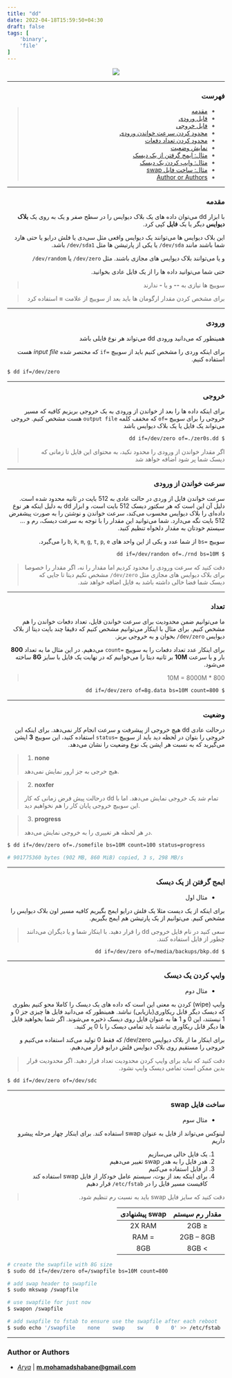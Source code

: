 ```yaml
---
title: "dd"
date: 2022-04-18T15:59:50+04:30
draft: false
tags: [
    'binary',
    'file'
]
---
```


<div style="text-align: center">
  <img src='dd.jpg'>
</div>

---

<div dir='rtl'>

### فهرست

> - [مقدمه](#مقدمه)
> - [فایل ورودی](#ورودی)
> - [فایل خروجی](#خروجی)
> - [محدود کردن سرعت خواندن ورودی](#سرعت-خواندن-از-ورودی)
> - [محدود کردن تعداد دفعات](#تعداد)
> - [نمایش وضعیت](#وضعیت)
> - [مثال:‌ ایمج گرفتن از یک دیسک](#ایمج-گرفتن-از-یک-دیسک)
> - [مثال: وایپ کردن یک دیسک](#وایپ-کردن-یک-دیسک)
> - [مثال: ساخت فایل swap](#ساخت-فایل-swap)
> - [Author or Authors](#author-or-authors)

---

### مقدمه

با ابزار
dd
می‌توان داده های یک بلاک دیوایس را در سطح صفر و یک به روی یک **بلاک دیوایس** دیگر یا یک **فایل** کپی کرد.

این بلاک دیوایس ها می‌توانند یک دیوایس واقعی مثل سی‌دی یا فلش درایو یا حتی هارد شما باشند
مانند
`dev/sda/`
یا یکی از پارتیشن ها مثل
`dev/sda1/`
باشد.

و یا می‌توانند بلاک دیوایس های مجازی باشند. مثل
`dev/zero/`
یا
`dev/random/`

حتی شما می‌توانید داده ها را از یک فایل عادی بخوانید.

> سوییچ ها نیازی به **--** و یا **-** ندارند

> برای مشخص کردن مقدار ارگومان ها باید بعد از سوییچ از علامت **=** استفاده کرد

---

### ورودی

همینطور که می‌دانید ورودی
dd
می‌تواند هر نوع فایلی باشد

برای اینکه وردی را مشخص کنیم باید از سوییچ
`=if`
که مختصر شده
*input file*
هست استفاده کنیم.

<div dir='ltr'>

```bash
$ dd if=/dev/zero
```
</div>

---

### خروجی

برای اینکه داده ها را بعد از خواندن از ورودی به یک خروجی بریزیم
کافیه که مسیر خروجی را برای سوییچ
`=of`
که مخفف کلمه
`output file`
هست 
مشخص کنیم.
خروجی می‌تواند یک فایل یا یک بلاک دیوایس باشد

```bash
$ dd if=/dev/zero of=./zer0s.dd
```

> اگر مقدار خواندن از ورودی را محدود نکید، به محتوای این فایل تا زمانی که دیسک شما پر شود اضافه خواهد شد

---

### سرعت خواندن از ورودی

سرعت خواندن فایل از وردی در حالت عادی به 512 بایت در ثانیه محدود شده است.
دلیل آن این است که هر سکتور دیسک 512 بایت است، و ابزار
dd
به دلیل اینکه هر نوع داده‌ای را بلاک دیوایس محسوب می‌کند، سرعت خواندن و نوشتن را به صورت پیشفرض
512
بایت نگه می‌دارد.
شما می‌توانید این مقدار را با توجه به سرعت دیسک، رم و ...
سیستم خودتان به مقدار دلخواه تنظیم کنید.

سوییچ
`=bs`
از شما عدد و یکی از این واحد های
`b`, `k`, `m`, `g`, `t`, `p`, `e`
را می‌گیرد.

```bash
$ dd if=/dev/randon of=./rnd bs=10M
```

> دقت کنید که سرعت ورودی را محدود کردیم اما مقدار را نه، اگر مقدار را خصوصا برای
> بلاک دیوایس های مجازی مثل 
> `dev/zero/`
> مشخص نکیم دیتا تا جایی که دیسک شما فضا خالی داشته باشد به فایل اضافه خواهد شد.

---

### تعداد

ما می‌توانیم ضمن محدودیت برای سرعت خواندن فایل، تعداد دفعات خواندن را هم مشخص کنیم.
برای مثال با اینکار می‌توانیم مشخص کنیم که دقیقا چند بایت دیتا از
بلاک دیوایس
`dev/zero/`
بخوان و به خروجی بریز.

برای اینکار عدد تعداد دفعات را به سوییچ
`=count`
می‌دهیم.
در این مثال ما به تعداد **800** بار و با سرعت
**10M**
بر ثانیه دیتا را می‌خوانیم
که در نهایت یک فایل با سایز
**8G**
ساخته می‌شود.

> 800 * 10M = 8000M

```bash
$ dd if=/dev/zero of=8g.data bs=10M count=800
```

---

### وضعیت

درحالت عادی
dd
هیچ خروجی از پیشرفت و سرعت انجام کار نمی‌دهد. برای اینکه این خروجی را بتوان در لحظه دید
باید از سوییچ
`=status`
استفاده کنید، این سوییچ **3** اپشن می‌گیرید که به نسبت هر اپشن یک نوع وضعیت را
نشان می‌دهد.

<div dir='ltr'>

> 1. **none**
>
> هیچ خرجی به جز ارور نمایش نمی‌دهد.

> 2. **noxfer**
> 
> درحالت پیش فرض زمانی که کار
> dd
> تمام شد یک خروجی نمایش می‌دهد. اما با این سوییچ خروجی پایان کار را هم نخواهیم دید.

> 3. **progress**
> 
> در هر لحظه هر تغییری را به خروجی نمایش می‌دهد.


```bash
$ dd if=/dev/zero of=./somefile bs=10M count=100 status=progress

# 901775360 bytes (902 MB, 860 MiB) copied, 3 s, 298 MB/s
```
</div>

---

### ایمج گرفتن از یک دیسک

- مثال اول

برای اینکه از یک دیست مثلا یک فلش درایو ایمج بگیریم کافیه مسیر
اون بلاک دیوایس را مشخص کنیم. می‌توانیم از یک پارتیشن هم ایمج بگیریم.

> سعی کنید در نام فایل خروجی 
> dd
> را قرار دهید. با اینکار شما و یا دیگران می‌دانند چطور از فایل استفاده کنند.

```bash
$ dd if=/dev/zero of=/media/backups/bkp.dd
```

---

### وایپ کردن یک دیسک

- مثال دوم

وایپ
(wipe)
کردن به معنی این است که داده های یک دیسک را کاملا محو کنیم
بطوری که دیسک دیگر قابل ریکاوری(بازیابی) نباشد.
همینطور که می‌دانید فایل ها چیزی جز 0 و 1 نیستند، این 0 و 1 ها به عنوان فایل روی دیسک
ذخیره می‌شوند. اگر شما بخواهید فایل ها دیگر قابل ریکاوری نباشند باید تمامی دیسک را با
0
پر کنید.

برای اینکار ما از بلاک دیوایس
dev/zero/
که فقط 0 تولید می‌کند استفاده می‌کنیم و خروجی را مستقیم روی بلاک دیوایس فلش درایو
قرار می‌دهیم.

> دقت کنید که نباید برای وایپ کردن محدودیت تعداد قرار دهید. اگر محدودیت قرار بدین
> ممکن است تمامی دیسک وایپ نشود.

<div dir='ltr'>

```bash
$ dd if=/dev/zero of=/dev/sdc 
```
</div>

---

### ساخت فایل swap

- مثال سوم

لینوکس می‌تواند از فایل به عنوان
swap
استفاده کند.
برای اینکار چهار مرحله پیشرو داریم

1. یک فایل خالی می‌سازیم
2. هدر فایل را به هدر
swap
تغییر می‌دهیم
3. از فایل استفاده می‌کنیم
2. برای اینکه بعد از بوت، سیستم عامل خودکار از فایل
swap
استفاده کند کافیست مسیر فایل را در
`etc/fstab/`
قرار دهیم

> دقت کنید که سایز فایل
> swap
> باید به نسبت رم تنظیم شود.


|مقدار رم سیستم|swap پیشنهادی|
|:-------------------------------:|:--------------------:|
|               ≤ 2GB             |         2X RAM       |
|             2GB – 8GB	          |         = RAM        |
|               > 8GB             |          8GB         |

<div dir='ltr'>

```bash
# create the swapfile with 8G size
$ sudo dd if=/dev/zero of=/swapfile bs=10M count=800

# add swap header to swapfile
$ sudo mkswap /swapfile

# use swapfile for just now
$ swapon /swapfile

# add swapfile to fstab to ensure use the swapfile after each reboot
$ sudo echo '/swapfile    none    swap    sw    0    0' >> /etc/fstab
```

</div>
</div>

---

### Author or Authors

- *[Arya](https://github.com/shabane)* | **<m.mohamadshabane@gmail.com>**
